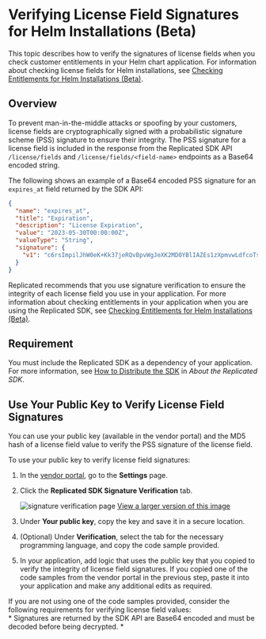 # Verifying License Field Signatures for Helm Installations (Beta)

This topic describes how to verify the signatures of license fields when you check customer entitlements in your Helm chart application. For information about checking license fields for Helm installations, see [Checking Entitlements for Helm Installations (Beta)](licenses-reference-helm).

## Overview

To prevent man-in-the-middle attacks or spoofing by your customers, license fields are cryptographically signed with a probabilistic signature scheme (PSS) signature to ensure their integrity. The PSS signature for a license field is included in the response from the Replicated SDK API `/license/fields` and `/license/fields/<field-name>` endpoints as a Base64 encoded string.

The following shows an example of a Base64 encoded PSS signature for an `expires_at` field returned by the SDK API:

```json
{
  "name": "expires_at",
  "title": "Expiration",
  "description": "License Expiration",
  "value": "2023-05-30T00:00:00Z",
  "valueType": "String",
  "signature": {
    "v1": "c6rsImpilJhW0eK+Kk37jeRQvBpvWgJeXK2MD0YBlIAZEs1zXpmvwLdfcoTsZMOj0lZbxkPN5dPhEPIVcQgrzfzwU5HIwQbwc2jwDrLBQS4hGOKdxOWXnBUNbztsHXMqlAYQsmAhspRLDhBiEoYpFV/8oaaAuNBrmRu/IVAW6ahB4KtP/ytruVdBup3gn1U/uPAl5lhzuBifaW+NDFfJxAX..."
  }
}
```

Replicated recommends that you use signature verification to ensure the integrity of each license field you use in your application. For more information about checking entitlements in your application when you are using the Replicated SDK, see [Checking Entitlements for Helm Installations (Beta)](licenses-reference-helm).

## Requirement

You must include the Replicated SDK as a dependency of your application. For more information, see [How to Distribute the SDK](replicated-sdk-overview#how-to-distribute-the-sdk) in _About the Replicated SDK_.

## Use Your Public Key to Verify License Field Signatures

You can use your public key (available in the vendor portal) and the MD5 hash of a license field value to verify the PSS signature of the license field.

To use your public key to verify license field signatures:

1. In the [vendor portal](https://vendor.replicated.com), go to the **Settings** page.

1. Click the **Replicated SDK Signature Verification** tab.

   ![signature verification page](/images/signature-verification.png)
   [View a larger version of this image](/images/signature-verification.png)

1. Under **Your public key**, copy the key and save it in a secure location.

1. (Optional) Under **Verification**, select the tab for the necessary programming language, and copy the code sample provided.

1. In your application, add logic that uses the public key that you copied to verify the integrity of license field signatures. If you copied one of the code samples from the vendor portal in the previous step, paste it into your application and make any additional edits as required. 

  If you are not using one of the code samples provided, consider the following requirements for verifying license field values:  
    * Signatures are returned by the SDK API are Base64 encoded and must be decoded before being decrypted.
    * 